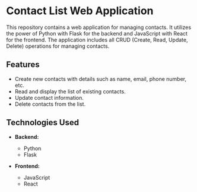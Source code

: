 # Contact List Web Application

This repository contains a web application for managing contacts. It utilizes the power of Python with Flask for the backend and JavaScript with React for the frontend. The application includes all CRUD (Create, Read, Update, Delete) operations for managing contacts.

## Features

- Create new contacts with details such as name, email, phone number, etc.
- Read and display the list of existing contacts.
- Update contact information.
- Delete contacts from the list.

## Technologies Used

- **Backend:**
  - Python
  - Flask

- **Frontend:**
  - JavaScript
  - React
